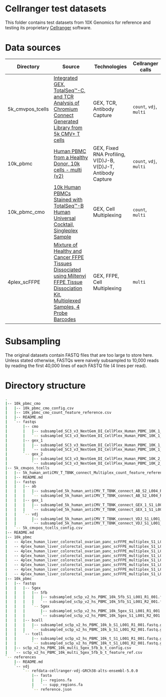 # Cellranger test datasets

This folder contains test datasets from 10X Genomics for reference and testing its proprietary [Cellranger](https://support.10xgenomics.com/single-cell-gene-expression/software/pipelines/latest/what-is-cell-ranger) software.

# Data sources

| Directory | Source | Technologies | Cellranger calls |
| --------- | ------ | ------------ | ---------------- |
|5k_cmvpos_tcells | [Integrated GEX, TotalSeq™-C, and TCR Analysis of Chromium Connect Generated Library from 5k CMV+ T cells](https://www.10xgenomics.com/resources/datasets/integrated-gex-totalseqc-and-tcr-analysis-of-connect-generated-library-from-5k-cmv-t-cells-2-standard) | GEX, TCR, Antibody Capture | `count`, `vdj`, `multi` | 
|10k_pbmc | [Human PBMC from a Healthy Donor, 10k cells - multi (v2)](https://www.10xgenomics.com/resources/datasets/human-pbmc-from-a-healthy-donor-10-k-cells-multi-v-2-2-standard-5-0-0) | GEX, Fixed RNA Profiling, V(D)J-B, V(D)J-T, Antibody Capture | `count`, `vdj`, `multi` |
| 10k_pbmc_cmo | [10k Human PBMCs Stained with TotalSeq™-B Human Universal Cocktail, Singleplex Sample](https://www.10xgenomics.com/resources/datasets/10k-human-pbmcs-stained-with-totalseq-b-human-universal-cocktail-singleplex-sample-1-standard) | GEX, Cell Multiplexing | `count`, `multi` |
| 4plex_scFFPE | [Mixture of Healthy and Cancer FFPE Tissues Dissociated using Miltenyi FFPE Tissue Dissociation Kit, Multiplexed Samples, 4 Probe Barcodes](https://www.10xgenomics.com/datasets/mixture-of-healthy-and-cancer-ffpe-tissues-dissociated-using-miltenyi-ffpe-tissue-dissociation-kit-multiplexed-samples-4-probe-barcodes-1-standard) | GEX, FFPE, Cell Multiplexing | `multi` |

# Subsampling

The original datasets contain FASTQ files that are too large to store here.
Unless stated otherwise, FASTQs were naively subsampled to 10,000 reads by reading the first 40,000 lines of each FASTQ file (4 lines per read).

# Directory structure

```bash
.
|-- 10k_pbmc_cmo
|   |-- 10k_pbmc_cmo_config.csv
|   |-- 10k_pbmc_cmo_count_feature_reference.csv
|   |-- README.md
|   `-- fastqs
|       |-- cmo
|       |   |-- subsampled_SC3_v3_NextGem_DI_CellPlex_Human_PBMC_10K_1_multiplexing_capture_S1_L001_R1_001.fastq.gz
|       |   `-- subsampled_SC3_v3_NextGem_DI_CellPlex_Human_PBMC_10K_1_multiplexing_capture_S1_L001_R2_001.fastq.gz
|       |-- gex_1
|       |   |-- subsampled_SC3_v3_NextGem_DI_CellPlex_Human_PBMC_10K_1_gex_S2_L001_R1_001.fastq.gz
|       |   `-- subsampled_SC3_v3_NextGem_DI_CellPlex_Human_PBMC_10K_1_gex_S2_L001_R2_001.fastq.gz
|       `-- gex_2
|           |-- subsampled_SC3_v3_NextGem_DI_CellPlex_Human_PBMC_10K_2_gex_S1_L001_R1_001.fastq.gz
|           `-- subsampled_SC3_v3_NextGem_DI_CellPlex_Human_PBMC_10K_2_gex_S1_L001_R2_001.fastq.gz
|-- 5k_cmvpos_tcells
|   |-- 5k_human_antiCMV_T_TBNK_connect_Multiplex_count_feature_reference.csv
|   |-- README.md
|   |-- fastqs
|   |   |-- ab
|   |   |   |-- subsampled_5k_human_antiCMV_T_TBNK_connect_AB_S2_L004_R1_001.fastq.gz
|   |   |   `-- subsampled_5k_human_antiCMV_T_TBNK_connect_AB_S2_L004_R2_001.fastq.gz
|   |   |-- gex_1
|   |   |   |-- subsampled_5k_human_antiCMV_T_TBNK_connect_GEX_1_S1_L001_R1_001.fastq.gz
|   |   |   `-- subsampled_5k_human_antiCMV_T_TBNK_connect_GEX_1_S1_L001_R2_001.fastq.gz
|   |   `-- vdj
|   |       |-- subsampled_5k_human_antiCMV_T_TBNK_connect_VDJ_S1_L001_R1_001.fastq.gz
|   |       `-- subsampled_5k_human_antiCMV_T_TBNK_connect_VDJ_S1_L001_R2_001.fastq.gz
|   `-- 5k_cmvpos_tcells_config.csv
|-- README.md
|-- 10k_pbmc
|   -- 4plex_human_liver_colorectal_ovarian_panc_scFFPE_multiplex_S1_L001_R1_001.subsampled.fastq.gz
|   -- 4plex_human_liver_colorectal_ovarian_panc_scFFPE_multiplex_S1_L001_R2_001.subsampled.fastq.gz
|   -- 4plex_human_liver_colorectal_ovarian_panc_scFFPE_multiplex_S1_L002_R1_001.subsampled.fastq.gz
|   -- 4plex_human_liver_colorectal_ovarian_panc_scFFPE_multiplex_S1_L002_R2_001.subsampled.fastq.gz
|   -- 4plex_human_liver_colorectal_ovarian_panc_scFFPE_multiplex_S1_L003_R1_001.subsampled.fastq.gz
|   -- 4plex_human_liver_colorectal_ovarian_panc_scFFPE_multiplex_S1_L003_R2_001.subsampled.fastq.gz
|   -- 4plex_human_liver_colorectal_ovarian_panc_scFFPE_multiplex_S1_L004_R1_001.subsampled.fastq.gz
|   -- 4plex_human_liver_colorectal_ovarian_panc_scFFPE_multiplex_S1_L004_R2_001.subsampled.fastq.gz
|-- 10k_pbmc
|   |-- fastqs
|   |   |-- 5gex
|   |   |   |-- 5fb
|   |   |   |   |-- subsampled_sc5p_v2_hs_PBMC_10k_5fb_S1_L001_R1_001.fastq.gz
|   |   |   |   `-- subsampled_sc5p_v2_hs_PBMC_10k_5fb_S1_L001_R2_001.fastq.gz
|   |   |   `-- 5gex
|   |   |       |-- subsampled_sc5p_v2_hs_PBMC_10k_5gex_S1_L001_R1_001.fastq.gz
|   |   |       `-- subsampled_sc5p_v2_hs_PBMC_10k_5gex_S1_L001_R2_001.fastq.gz
|   |   |-- bcell
|   |   |   |-- subsampled_sc5p_v2_hs_PBMC_10k_b_S1_L001_R1_001.fastq.gz
|   |   |   `-- subsampled_sc5p_v2_hs_PBMC_10k_b_S1_L001_R2_001.fastq.gz
|   |   `-- tcell
|   |       |-- subsampled_sc5p_v2_hs_PBMC_10k_t_S1_L001_R1_001.fastq.gz
|   |       `-- subsampled_sc5p_v2_hs_PBMC_10k_t_S1_L001_R2_001.fastq.gz
|   |-- sc5p_v2_hs_PBMC_10k_multi_5gex_5fb_b_t_config.csv
|   `-- sc5p_v2_hs_PBMC_10k_multi_5gex_5fb_b_t_feature_ref.csv
`-- references
    |-- README.md
    `-- vdj
        `-- refdata-cellranger-vdj-GRCh38-alts-ensembl-5.0.0
            |-- fasta
            |   |-- regions.fa
            |   `-- supp_regions.fa
            `-- reference.json
```
